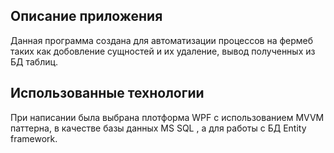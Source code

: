 ## Описание приложения
Данная программа создана для автоматизации процессов на фермеб таких как добовление сущностей и их удаление, вывод полученных из БД таблиц.
## Использованные технологии
При написании была выбрана плотформа WPF с использованием MVVM паттерна, в качестве базы данных MS SQL , а для работы с БД Entity framework.
